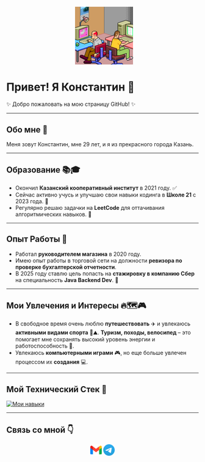 <p align="center">
  <img src="Gif/SOrD.gif" alt="гифка" width="30%"/>
</p>

# Привет! Я Константин 👋

✨ Добро пожаловать на мою страницу GitHub! ✨

---

## Обо мне 📍

Меня зовут Константин, мне 29 лет, и я из прекрасного города Казань.

---

## Образование 📚🎓

* Окончил **Казанский кооперативный институт** в 2021 году. ✅
* Сейчас активно учусь и улучшаю свои навыки кодинга в **Школе 21** с 2023 года. 🌱
* Регулярно решаю задачки на **LeetCode** для оттачивания алгоритмических навыков. 🧠

---

## Опыт Работы 💼

* Работал **руководителем магазина** в 2020 году.
* Имею опыт работы в торговой сети на должности **ревизора по проверке бухгалтерской отчетности**.
* В 2025 году ставлю цель попасть на **стажировку в компанию Сбер** на специальность **Java Backend Dev**. 🚀

---

## Мои Увлечения и Интересы 🔥🗺️🎮

* В свободное время очень люблю **путешествовать** ✈️ и увлекаюсь **активными видами спорта** 🚴⛰️. **Туризм, походы, велосипед** – это помогает мне сохранять высокий уровень энергии и работоспособность 💪.
* Увлекаюсь **компьютерными играми** 🎮, но еще больше увлечен процессом их **создания** 💻.

---

## Мой Технический Стек 💾

[![Мои навыки](https://skillicons.dev/icons?i=java,spring,linux,idea,postgres,docker,git,rabbitmq)](https://skillicons.dev)

---

## Связь со мной 👇

<div style="text-align: center;">
  <a href="mailto:konstantin.ohotnikov29091995@gmail.com" style="text-decoration: none;">
    <img src="Gif/gamil.png" alt="Gmail" width="30" style="border: none;"/>
  </a>
  <a href="https://t.me/konstantin695" style="text-decoration: none;">
    <img src="Gif/telegramm.png" alt="Telegram" width="30" style="border: none;"/>
  </a>
</div>

